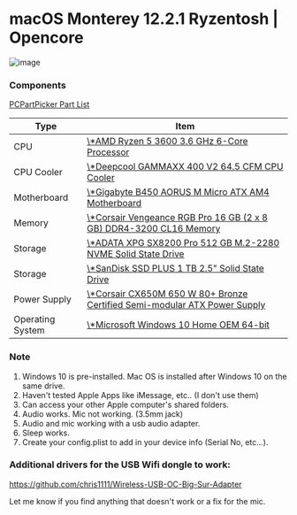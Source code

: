 # macOS Monterey 12.2.1 Ryzentosh | Opencore

![image](https://drive.google.com/uc?export=view&id=17H_LawrcJrHvgNqiZYsgmETDVJDaod8L)

### Components

<a href="https://pcpartpicker.com/list/b9hkH2">PCPartPicker Part List</a>

<table class="pcpp-part-list">
  <thead>
    <tr>
      <th>Type</th>
      <th>Item</th>
    </tr>
  </thead>
  <tbody>
    <tr>
      <td class="pcpp-part-list-type">CPU</td>
      <td class="pcpp-part-list-item"><a href="https://pcpartpicker.com/product/9nm323/amd-ryzen-5-3600-36-thz-6-core-processor-100-100000031box">\*AMD Ryzen 5 3600 3.6 GHz 6-Core Processor</a></td>
    </tr>
    <tr>
      <td class="pcpp-part-list-type">CPU Cooler</td>
      <td class="pcpp-part-list-item"><a href="https://pcpartpicker.com/product/kjdrxr/deepcool-gammaxx-400-v2-645-cfm-cpu-cooler-dp-mch4-gmx400v2-rd">\*Deepcool GAMMAXX 400 V2 64.5 CFM CPU Cooler</a></td>
    </tr>
    <tr>
      <td class="pcpp-part-list-type">Motherboard</td>
      <td class="pcpp-part-list-item"><a href="https://pcpartpicker.com/product/WcjJ7P/gigabyte-b450-aorus-m-micro-atx-am4-motherboard-b450-aorus-m">\*Gigabyte B450 AORUS M Micro ATX AM4 Motherboard</a></td>
    </tr>
    <tr>
      <td class="pcpp-part-list-type">Memory</td>
      <td class="pcpp-part-list-item"><a href="https://pcpartpicker.com/product/QDhKHx/corsair-vengeance-rgb-pro-16gb-2-x-8gb-ddr4-3200-memory-cmw16gx4m2c3200c16">\*Corsair Vengeance RGB Pro 16 GB (2 x 8 GB) DDR4-3200 CL16 Memory</a></td>
    </tr>
    <tr>
      <td class="pcpp-part-list-type">Storage</td>
      <td class="pcpp-part-list-item"><a href="https://pcpartpicker.com/product/kVzkcf/adata-xpg-sx8200-pro-512-gb-m2-2280-solid-state-drive-asx8200pnp-512gt-c">\*ADATA XPG SX8200 Pro 512 GB M.2-2280 NVME Solid State Drive</a></td>
    </tr>
    <tr>
      <td class="pcpp-part-list-type">Storage</td>
      <td class="pcpp-part-list-item"><a href="https://pcpartpicker.com/product/ffbwrH/sandisk-ssd-plus-1-tb-25-solid-state-drive-sdssda-1t00-g26">\*SanDisk SSD PLUS 1 TB 2.5" Solid State Drive</a></td>
    </tr>
    <tr>
      <td class="pcpp-part-list-type">Power Supply</td>
      <td class="pcpp-part-list-item"><a href="https://pcpartpicker.com/product/R2mxFT/corsair-power-supply-cp9020103na">\*Corsair CX650M 650 W 80+ Bronze Certified Semi-modular ATX Power Supply</a></td>
    </tr>
    <tr>
      <td class="pcpp-part-list-type">Operating System</td>
      <td class="pcpp-part-list-item"><a href="https://pcpartpicker.com/product/wtgPxr/microsoft-os-kw900140">\*Microsoft Windows 10 Home OEM 64-bit</a></td>
    </tr>
  </tbody>
</table>

### Note

1. Windows 10 is pre-installed. Mac OS is installed after Windows 10 on the same drive.<br />
2. Haven't tested Apple Apps like iMessage, etc.. (I don't use them)<br />
3. Can access your other Apple computer's shared folders.<br />
4. Audio works. Mic not working. (3.5mm jack)<br />
5. Audio and mic working with a usb audio adapter.<br />
6. Sleep works. <br />
7. Create your config.plist to add in your device info (Serial No, etc...).

### Additional drivers for the USB Wifi dongle to work:<br />

https://github.com/chris1111/Wireless-USB-OC-Big-Sur-Adapter

Let me know if you find anything that doesn't work or a fix for the mic.
